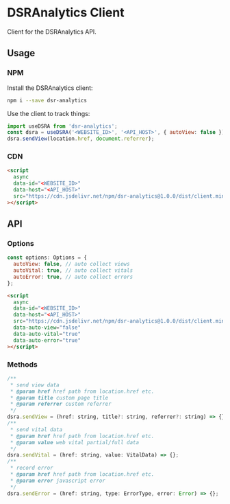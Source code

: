 # DSRAnalytics Client

Client for the DSRAnalytics API.

## Usage

### NPM

Install the DSRAnalytics client:

```bash
npm i --save dsr-analytics
```

Use the client to track things:

```js
import useDSRA from 'dsr-analytics';
const dsra = useDSRA('<WEBSITE_ID>', '<API_HOST>', { autoView: false });
dsra.sendView(location.href, document.referrer);
```

### CDN

```html
<script
  async
  data-id="<WEBSITE_ID>"
  data-host="<API_HOST>"
  src="https://cdn.jsdelivr.net/npm/dsr-analytics@1.0.0/dist/client.min.js"
></script>
```

## API

### Options

```js
const options: Options = {
  autoView: false, // auto collect views
  autoVital: true, // auto collect vitals
  autoError: true, // auto collect errors
};
```

```html
<script
  async
  data-id="<WEBSITE_ID>"
  data-host="<API_HOST>"
  src="https://cdn.jsdelivr.net/npm/dsr-analytics@1.0.0/dist/client.min.js"
  data-auto-view="false"
  data-auto-vital="true"
  data-auto-error="true"
></script>
```

### Methods

```js
/**
 * send view data
 * @param href href path from location.href etc.
 * @param title custom page title
 * @param referrer custom referrer
 */
dsra.sendView = (href: string, title?: string, referrer?: string) => {};
/**
 * send vital data
 * @param href href path from location.href etc.
 * @param value web vital partial/full data
 */
dsra.sendVital = (href: string, value: VitalData) => {};
/**
 * record error
 * @param href href path from location.href etc.
 * @param error javascript error
 */
dsra.sendError = (href: string, type: ErrorType, error: Error) => {};
```
